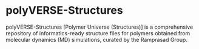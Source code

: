 # polyVERSE-Structures
polyVERSE-Structures \[Polymer Universe (Structures)\] is a comprehensive repository of informatics-ready structure files for polymers obtained from molecular dynamics (MD) simulations, curated by the Ramprasad Group.
